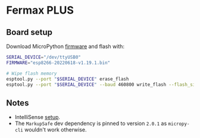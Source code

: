 # Fermax PLUS

## Board setup

Download MicroPython [firmware](https://micropython.org/download/esp8266/) and flash with:

```bash
SERIAL_DEVICE="/dev/ttyUSB0"
FIRMWARE="esp8266-20220618-v1.19.1.bin"

# Wipe flash memory
esptool.py --port "$SERIAL_DEVICE" erase_flash
esptool.py --port "$SERIAL_DEVICE" --baud 460800 write_flash --flash_size=detect 0 "$FIRMWARE"
```

## Notes

- IntelliSense [setup](https://lemariva.com/blog/2019/08/micropython-vsc-ide-intellisense).
- The `MarkupSafe` dev dependency is pinned to version `2.0.1` as `micropy-cli` wouldn't work otherwise.
